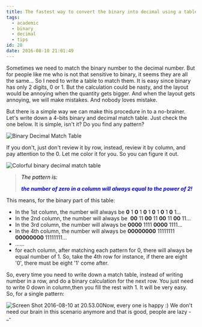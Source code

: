 ```yaml
---
title: The fastest way to convert the binary into decimal using a table
tags:
  - academic
  - binary
  - decimal
  - tips
id: 28
date: 2016-08-10 21:01:49
---
```


Sometimes we need to match the binary number to the decimal number. But for people like me who is not that sensitive to binary, it seems they are all the same... So I need to write a table to match them. It is easy since binary has only 2 digits, 0 or 1\. But the calculation could be nasty, and the layout would be annoying when the quantity gets bigger. And when the layout gets annoying, we will make mistakes. And nobody loves mistake.

But there is a simple way we can make this procedure in to a no-brainer. Let's write down a 4-bits binary and decimal match table. Just check the one below. It is simple, isn't it? Do you find any pattern?

<!--more-->

![Binary Decimal Match Table](/images/Screen-Shot-2016-08-10-at-20.32.32-134x300.png)

If you don't, just don't review it by row, instead, review it by column, and pay attention to the 0\. Let me color it for you. So you can figure it out.

![Colorful binary decimal match table](/images/Screen-Shot-2016-08-10-at-20.40.14-137x300.png)
> <span style="color: #000000;">_The pattern is:_</span>
>
> **_<span style="color: #0000ff;">the number of zero in a column will always equal to the power of 2!</span>_**

This means, for the binary part of this table:

*   In the 1st column, the number will always be **0** 1 **0** 1 **0** 1 **0** 1 **0** 1 **0** 1...
*   In the 2nd column, the number will always be  **00** 11 **00** 11 **00** 11 **00** 11...
*   In the 3rd column, the number will always be **0000** 1111 **0000** 1111...
*   In the 4th column, the number will always be **00000000** 11111111 **00000000** 11111111...
*   ......
*   for each column, after matching each pattern for 0, there will always be equal number of 1\. So, take the 4th row for instance, if there are eight '0', there must be eight '1' come after.

So, every time you need to write down a match table, instead of writing number in a row, and do a binary calculation for the next row. You just need to write 0 down in column,then you fill the rest with 1\. It will be very easy. So, for a single pattern:

![Screen Shot 2016-08-10 at 20.53.00](/images/Screen-Shot-2016-08-10-at-20.53.00-300x202.png)Now, every one is happy :) We don't need our brain in this scenario anymore and that is good, people are lazy -\_-

&nbsp;
